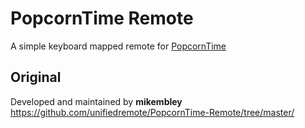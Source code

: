 # PopcornTime Remote
A simple keyboard mapped remote for [PopcornTime](https://popcorntime.io)


## Original
Developed and maintained by **mikembley**  
https://github.com/unifiedremote/PopcornTime-Remote/tree/master/
